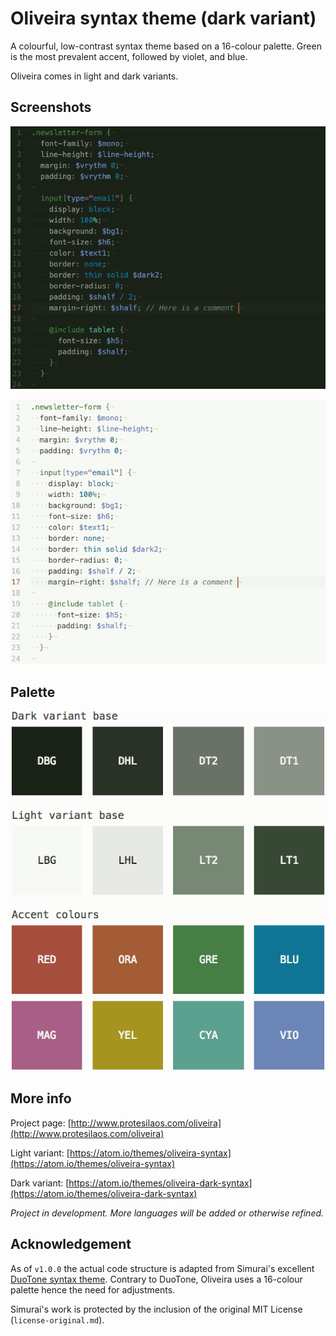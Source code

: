 # Oliveira syntax theme (dark variant)

A colourful, low-contrast syntax theme based on a 16-colour palette. Green is the most prevalent accent, followed by violet, and blue.

Oliveira comes in light and dark variants.

## Screenshots

![oliveira dark screenshot](https://raw.githubusercontent.com/protesilaos/oliveira/master/img/oliveira_dark_sample.png)

![oliveira light screenshot](https://raw.githubusercontent.com/protesilaos/oliveira/master/img/oliveira_light_sample.png)

## Palette

![oliveira colour scheme](https://raw.githubusercontent.com/protesilaos/oliveira/master/img/oliveira_colours.png)

## More info

Project page: [http://www.protesilaos.com/oliveira](http://www.protesilaos.com/oliveira)

Light variant: [https://atom.io/themes/oliveira-syntax](https://atom.io/themes/oliveira-syntax)

Dark variant: [https://atom.io/themes/oliveira-dark-syntax](https://atom.io/themes/oliveira-dark-syntax)

*Project in development. More languages will be added or otherwise refined.*

## Acknowledgement

As of `v1.0.0` the actual code structure is adapted from Simurai's excellent [DuoTone syntax theme](https://github.com/simurai/duotone-syntax). Contrary to DuoTone, Oliveira uses a 16-colour palette hence the need for adjustments.

Simurai's work is protected by the inclusion of the original MIT License (`license-original.md`).
